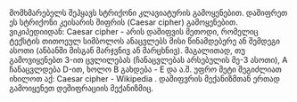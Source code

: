 ﻿მომხმარებელს შეჰყავს სტრიქონი კლავიატურის გამოყენებით. დაშიფრეთ ეს სტრიქონი
კეისარის შიფრის (Caesar cipher) გამოყენებით. ვიკიპედიიდან:
Caesar cipher - არის დაშიფვის მეთოდი, რომელიც ტექსტის თითოეულ სიმბოლოს
ანაცვლებს მისი წინამდებერე ან შემდეგი ასოთი (ანბანში მისგან მარჯვნივ ან მარცხნივ).
მაგალითად, თუ გამოვიყენებთ 3-ით ცვლილებას (ჩანაცვლებას არსებულის მე-3 ასოთი), A
ჩანაცვლდება D-ით, ხოლო B გახდება - E და ა.შ.
უფრო მეტი შეგიძლიათ იხილოთ აქ: Caesar cipher - Wikipedia .
დაშიფვრის მექანიზმთან ერთად გამოიყენეთ დეშიფრაციის მექანიზმიც.